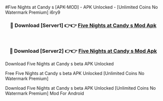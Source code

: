 #Five Nights at Candy s [APK-MOD] - APK Unlocked - [Unlimited Coins No Watermark Premium] i6ry9



<div align="center">

<h3>🔴 Download [Server1] 👉👉 <a href="https://momento.my/?title=Five_Nights_at_Candy_s">Five Nights at Candy s Mod Apk</a></h3><br>

<h3>🔴 Download [Server2] 👉👉 <a href="https://momento.my/?title=Five_Nights_at_Candy_s">Five Nights at Candy s Mod Apk</a></h3>
</div>



Download Five Nights at Candy s beta APK Unlocked

Free Five Nights at Candy s beta APK Unlocked [Unlimited Coins No Watermark Premium]

Download Five Nights at Candy s beta APK Unlocked [Unlimited Coins No Watermark Premium] Mod For Android
